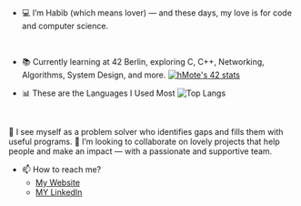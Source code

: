 - 💻 I’m Habib (which means lover) — and these days, my love is for code and computer science.
<br>

- 📚 Currently learning at 42 Berlin, exploring C, C++, Networking, Algorithms, System Design, and more.
  [![hMote's 42 stats](https://badge.mediaplus.ma/kettlebells/hMote?1337Badge=off&UM6P=off)](https://github.com/oakoudad/badge42)
  
- 📊 These are the Languages I Used Most
  ![Top Langs](https://github-readme-stats.vercel.app/api/top-langs/?username=habibma&layout=compact&theme=radical)  
<br>

💞️ I see myself as a problem solver who identifies gaps and fills them with useful programs.
🤝 I’m looking to collaborate on lovely projects that help people and make an impact — with a passionate and supportive team.
- 📫 How to reach me?
    - [My Website](https://habibmote.com/)
    - [MY LinkedIn](https://www.linkedin.com/in/habib-motavassel/)
